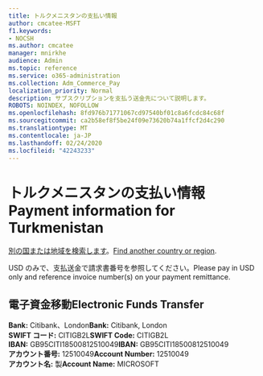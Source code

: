 ```yaml
---
title: トルクメニスタンの支払い情報
author: cmcatee-MSFT
f1.keywords:
- NOCSH
ms.author: cmcatee
manager: mnirkhe
audience: Admin
ms.topic: reference
ms.service: o365-administration
ms.collection: Adm_Commerce_Pay
localization_priority: Normal
description: サブスクリプションを支払う送金先について説明します。
ROBOTS: NOINDEX, NOFOLLOW
ms.openlocfilehash: 8fd976b71771067cd97540bf01c8a6fcdc84c68f
ms.sourcegitcommit: ca2b58ef8f5be24f09e73620b74a1ffcf2d4c290
ms.translationtype: MT
ms.contentlocale: ja-JP
ms.lasthandoff: 02/24/2020
ms.locfileid: "42243233"
---
```

# <a name="payment-information-for-turkmenistan"></a><span data-ttu-id="ec62c-103">トルクメニスタンの支払い情報</span><span class="sxs-lookup"><span data-stu-id="ec62c-103">Payment information for Turkmenistan</span></span>

<span data-ttu-id="ec62c-104">[別の国または地域を検索します](../billing-and-payments/pay-for-your-subscription.md)。</span><span class="sxs-lookup"><span data-stu-id="ec62c-104">[Find another country or region](../billing-and-payments/pay-for-your-subscription.md).</span></span>

<span data-ttu-id="ec62c-105">USD のみで、支払送金で請求書番号を参照してください。</span><span class="sxs-lookup"><span data-stu-id="ec62c-105">Please pay in USD only and reference invoice number(s) on your payment remittance.</span></span>

## <a name="electronic-funds-transfer"></a><span data-ttu-id="ec62c-106">電子資金移動</span><span class="sxs-lookup"><span data-stu-id="ec62c-106">Electronic Funds Transfer</span></span>

<span data-ttu-id="ec62c-107">**Bank:** Citibank、London</span><span class="sxs-lookup"><span data-stu-id="ec62c-107">**Bank:** Citibank, London</span></span>  
<span data-ttu-id="ec62c-108">**SWIFT コード:** CITIGB2L</span><span class="sxs-lookup"><span data-stu-id="ec62c-108">**SWIFT Code:** CITIGB2L</span></span>  
<span data-ttu-id="ec62c-109">**IBAN:** GB95CITI18500812510049</span><span class="sxs-lookup"><span data-stu-id="ec62c-109">**IBAN:** GB95CITI18500812510049</span></span>  
<span data-ttu-id="ec62c-110">**アカウント番号:** 12510049</span><span class="sxs-lookup"><span data-stu-id="ec62c-110">**Account Number:** 12510049</span></span>  
<span data-ttu-id="ec62c-111">**アカウント名:** 製</span><span class="sxs-lookup"><span data-stu-id="ec62c-111">**Account Name:** MICROSOFT</span></span>  